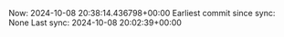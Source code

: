 Now: 2024-10-08 20:38:14.436798+00:00 Earliest commit since sync: None Last sync: 2024-10-08 20:02:39+00:00
